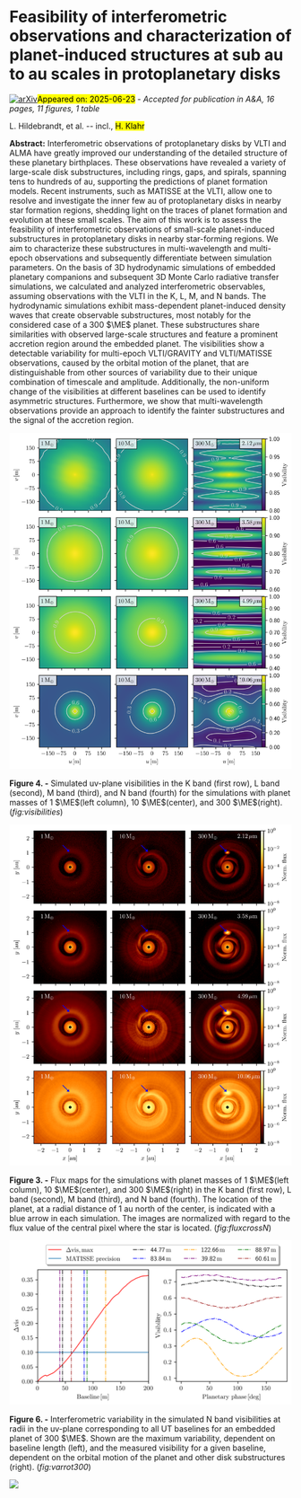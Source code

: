 <div class="macros" style="visibility:hidden;">
$\newcommand{\ensuremath}{}$
$\newcommand{\xspace}{}$
$\newcommand{\object}[1]{\texttt{#1}}$
$\newcommand{\farcs}{{.}''}$
$\newcommand{\farcm}{{.}'}$
$\newcommand{\arcsec}{''}$
$\newcommand{\arcmin}{'}$
$\newcommand{\ion}[2]{#1#2}$
$\newcommand{\textsc}[1]{\textrm{#1}}$
$\newcommand{\hl}[1]{\textrm{#1}}$
$\newcommand{\footnote}[1]{}$
$\newcommand{\ME}{\(\text{M}_\Earth\) }$
$\newcommand{\ca}{\sim}$</div>



<div id="title">

# Feasibility of interferometric observations and characterization of planet-induced structures at sub au to au scales in protoplanetary disks

</div>
<div id="comments">

[![arXiv](https://img.shields.io/badge/arXiv-2506.17024-b31b1b.svg)](https://arxiv.org/abs/2506.17024)<mark>Appeared on: 2025-06-23</mark> -  _Accepted for publication in A&A, 16 pages, 11 figures, 1 table_

</div>
<div id="authors">

L. Hildebrandt, et al. -- incl., <mark>H. Klahr</mark>

</div>
<div id="abstract">

**Abstract:** Interferometric observations of protoplanetary disks by VLTI and ALMA have greatly improved our understanding of the detailed structure of these planetary birthplaces.   These observations have revealed a variety of large-scale disk substructures, including rings, gaps, and spirals, spanning tens to hundreds of au, supporting the predictions of planet formation models.   Recent instruments, such as MATISSE at the VLTI, allow one to resolve and investigate the inner few au of protoplanetary disks in nearby star formation regions, shedding light on the traces of planet formation and evolution at these small scales. The aim of this work is to assess the feasibility of interferometric observations of small-scale planet-induced substructures in protoplanetary disks in nearby star-forming regions.   We aim to characterize these substructures in multi-wavelength and multi-epoch observations and subsequently differentiate between simulation parameters. On the basis of 3D hydrodynamic simulations of embedded planetary companions and subsequent 3D Monte Carlo radiative transfer simulations, we calculated and analyzed interferometric observables, assuming observations with the VLTI in the K, L, M, and N bands. The hydrodynamic simulations exhibit mass-dependent planet-induced density waves that create observable substructures, most notably for the considered case of a 300 $\ME$ planet. These substructures share similarities with observed large-scale structures and feature a prominent accretion region around the embedded planet. The visibilities show a detectable variability for multi-epoch VLTI/GRAVITY and VLTI/MATISSE observations, caused by the orbital motion of the planet, that are distinguishable from other sources of variability due to their unique combination of timescale and amplitude. Additionally, the non-uniform change of the visibilities at different baselines can be used to identify asymmetric structures. Furthermore, we show that multi-wavelength observations provide an approach to identify the fainter substructures and the signal of the accretion region.

</div>

<div id="div_fig1">

<img src="tmp_2506.17024/./Images/UV-planes/Visibilities_uv_all.png" alt="Fig4" width="100%"/>

**Figure 4. -** Simulated uv-plane visibilities in the K band (first row), L band (second), M band (third), and N band (fourth)  for the simulations with planet masses of 1 $\ME$(left column), 10 $\ME$(center), and 300 $\ME$(right).   (*fig:visibilities*)

</div>
<div id="div_fig2">

<img src="tmp_2506.17024/./Images/Fluxmaps/Fluxmaps_complete.png" alt="Fig3" width="100%"/>

**Figure 3. -** Flux maps for the simulations with planet masses of 1 $\ME$(left column), 10 $\ME$(center), and 300 $\ME$(right) in the K band (first row), L band (second), M band (third), and N band (fourth). The location of the planet, at a radial distance of 1 au north of the center, is indicated with a blue arrow in each simulation. The images are normalized with regard to the flux value of the central pixel where the star is located. (*fig:fluxcrossN*)

</div>
<div id="div_fig3">

<img src="tmp_2506.17024/./Images/Rotations/300_N_data_variance_rotation.png" alt="Fig6" width="100%"/>

**Figure 6. -** Interferometric variability in the simulated N band visibilities at radii in the uv-plane corresponding to all UT baselines for an embedded planet of 300 $\ME$. Shown are the maximum variability, dependent on baseline length (left), and the measured visibility for a given baseline, dependent on the orbital motion of the planet and other disk substructures (right). (*fig:varrot300*)

</div><div id="qrcode"><img src=https://api.qrserver.com/v1/create-qr-code/?size=100x100&data="https://arxiv.org/abs/2506.17024"></div>